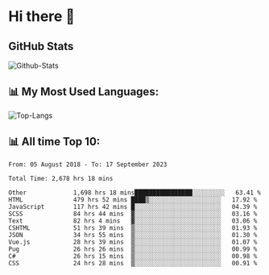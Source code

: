 # Hi there 👋

## GitHub Stats
![Github-Stats](https://github-readme-stats-sigma-five.vercel.app/api?username=ltorson&show_icons=true&theme=radical&count_private=true)

## 📊 My Most Used Languages:
![Top-Langs](https://github-readme-stats-sigma-five.vercel.app/api/top-langs/?username=LTorson&layout=compact&langs_count=10)

## 📊 All time Top 10:
<!--START_SECTION:waka-->

```text
From: 05 August 2018 - To: 17 September 2023

Total Time: 2,678 hrs 18 mins

Other             1,698 hrs 18 mins████████████████░░░░░░░░░   63.41 %
HTML              479 hrs 52 mins ████▒░░░░░░░░░░░░░░░░░░░░   17.92 %
JavaScript        117 hrs 42 mins █░░░░░░░░░░░░░░░░░░░░░░░░   04.39 %
SCSS              84 hrs 44 mins  ▓░░░░░░░░░░░░░░░░░░░░░░░░   03.16 %
Text              82 hrs 4 mins   ▓░░░░░░░░░░░░░░░░░░░░░░░░   03.06 %
CSHTML            51 hrs 39 mins  ▒░░░░░░░░░░░░░░░░░░░░░░░░   01.93 %
JSON              34 hrs 55 mins  ▒░░░░░░░░░░░░░░░░░░░░░░░░   01.30 %
Vue.js            28 hrs 39 mins  ▒░░░░░░░░░░░░░░░░░░░░░░░░   01.07 %
Pug               26 hrs 26 mins  ▒░░░░░░░░░░░░░░░░░░░░░░░░   00.99 %
C#                26 hrs 15 mins  ▒░░░░░░░░░░░░░░░░░░░░░░░░   00.98 %
CSS               24 hrs 28 mins  ▒░░░░░░░░░░░░░░░░░░░░░░░░   00.91 %
```

<!--END_SECTION:waka-->

